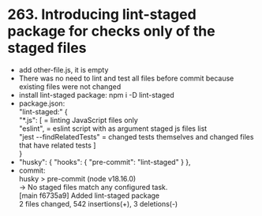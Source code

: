 # 263. Introducing lint-staged package for checks only of the staged files

- add other-file.js, it is empty
- There was no need to lint and test all files before commit because existing files were not changed
- install lint-staged package: npm i -D lint-staged
- package.json:  
  "lint-staged:" {  
    "*.js": [ = linting JavaScript files only  
      "eslint",  = eslint script with as argument staged js files list  
      "jest --findRelatedTests" = changed tests themselves and changed files that have related tests
    ]  
  }  
-
  "husky": {
    "hooks": {
      "pre-commit": "lint-staged"
    }
  },
- commit:  
 husky > pre-commit (node v18.16.0)  
→ No staged files match any configured task.  
[main f6735a9] Added lint-staged package  
 2 files changed, 542 insertions(+), 3 deletions(-)
